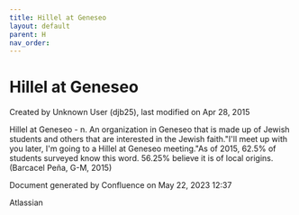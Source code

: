 ```yaml
---
title: Hillel at Geneseo
layout: default
parent: H
nav_order:
---
```


# Hillel at Geneseo

Created by  Unknown User (djb25), last modified on Apr 28, 2015

Hillel at Geneseo - n. An organization in Geneseo that is made up of Jewish students and others that are interested in the Jewish faith.&quot;I'll meet up with you later, I'm going to a Hillel at Geneseo meeting.&quot;As of 2015, 62.5% of students surveyed know this word. 56.25% believe it is of local origins.(Barcacel Peña, G-M, 2015) 

Document generated by Confluence on May 22, 2023 12:37

Atlassian
